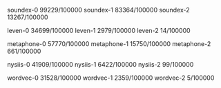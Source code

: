 soundex-0 99229/100000
soundex-1 83364/100000
soundex-2 13267/100000

leven-0 34699/100000
leven-1 2979/100000
leven-2 14/100000

metaphone-0 57770/100000
metaphone-1 15750/100000
metaphone-2 661/100000

nysiis-0 41909/100000
nysiis-1 6422/100000
nysiis-2 99/100000

wordvec-0 31528/100000
wordvec-1 2359/100000
wordvec-2 5/100000
